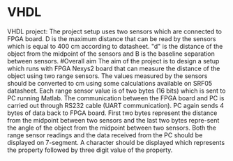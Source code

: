 # VHDL
VHDL project:
The project setup uses two sensors which are connected to FPGA board. D is the maximum distance that can be read by the sensors which 
is equal to 400 cm according to datasheet. "d" is the distance of the object from the midpoint of the sensors and B is the baseline 
separation between sensors.
#Overall aim
The aim of the project is to design a setup which runs with FPGA Nexys2 board that can measure the distance of the object using two
range sensors. The values measured by the sensors should be converted to cm using some calculations available on SRF05 datasheet. Each range sensor value is of two bytes (16 bits) which is sent to PC running Matlab. The communication between the FPGA board and PC is carried out through RS232 cable (UART communication). PC again sends 4 bytes of data back to FPGA board. First two bytes represent the distance from the midpoint between two sensors and the last two bytes repre-sent the angle of the object from the midpoint between two sensors. Both the range sensor readings and the data received from the PC should be displayed on 7-segment. A character should be displayed which represents the property followed by three digit value of the property.
